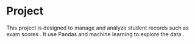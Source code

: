 # Project
This project is designed to manage and analyze student records such as exam scores . It use Pandas and machine learning to explore the data .
